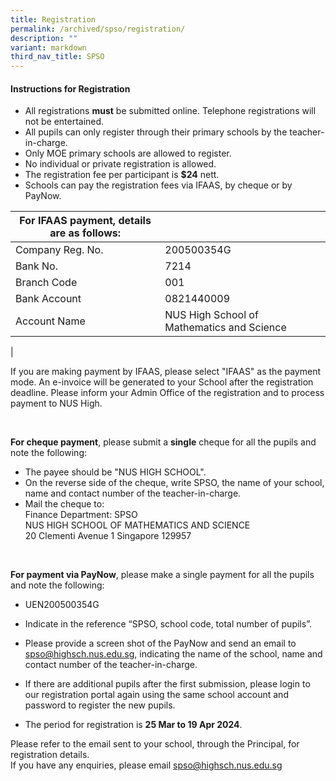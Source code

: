 ```yaml
---
title: Registration
permalink: /archived/spso/registration/
description: ""
variant: markdown
third_nav_title: SPSO
---
```

#### **Instructions for Registration**
*   All registrations&nbsp;**must**&nbsp;be submitted online. Telephone registrations will not be entertained.&nbsp;
*   All pupils can only register through their primary schools by the teacher-in-charge.
*   Only MOE primary schools are allowed to register.&nbsp;
*   No individual or private registration is allowed.
*   The registration fee per participant is **$24** nett.
*   Schools can pay the registration fees via IFAAS, by cheque or by PayNow.

| **For IFAAS payment**, details are as follows: |  |
|---|---|
| Company Reg. No. | 200500354G |
| Bank No. | 7214 |
| Branch Code | 001 |
| Bank Account | 0821440009 |
| Account Name | NUS High School of Mathematics and Science |
|

If you are making payment by IFAAS, please select "IFAAS" as the payment mode. An e-invoice will be generated to your School after the registration deadline. Please inform your Admin Office of the registration and to process payment to NUS High.

<br>

**For cheque payment**, please submit a&nbsp;**single**&nbsp;cheque for all the pupils and note the following:<br>
* The payee should be "NUS HIGH SCHOOL".<br>
* On the reverse side of the cheque, write SPSO, the name of your school, name and contact number of the teacher-in-charge.<br>
* Mail the cheque to: <br>
Finance Department: SPSO <br>
NUS HIGH SCHOOL OF MATHEMATICS AND SCIENCE <br>
20 Clementi Avenue 1 Singapore 129957

<br>

**For payment via PayNow**, please make a single payment for all the pupils and note the following:<br>
* UEN200500354G<br>
* Indicate in the reference “SPSO, school code, total number of pupils”.<br>
* Please provide a screen shot of the PayNow and send an email to [spso@highsch.nus.edu.sg](mailto:spso@highsch.nus.edu.sg), indicating the name of the school, name and contact number of the teacher-in-charge.<br>
*   If there are additional pupils after the first submission,&nbsp;please login to our registration portal again using the same school account and password to register the new pupils.&nbsp;  
    
*   The period for registration is&nbsp;**25 Mar to 19 Apr 2024**.

Please refer to the email sent to your school, through the Principal, for registration details.<br>
If you have any enquiries, please email&nbsp;[spso@highsch.nus.edu.sg](mailto:spso@highsch.nus.edu.sg)
